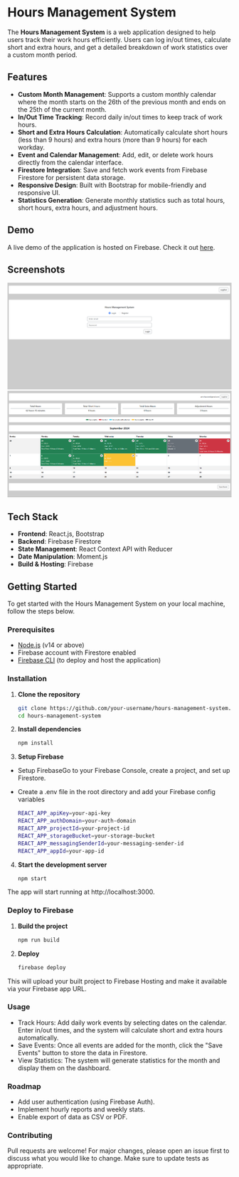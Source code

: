 # Hours Management System

The **Hours Management System** is a web application designed to help users track their work hours efficiently. Users can log in/out times, calculate short and extra hours, and get a detailed breakdown of work statistics over a custom month period.

## Features

- **Custom Month Management**: Supports a custom monthly calendar where the month starts on the 26th of the previous month and ends on the 25th of the current month.
- **In/Out Time Tracking**: Record daily in/out times to keep track of work hours.
- **Short and Extra Hours Calculation**: Automatically calculate short hours (less than 9 hours) and extra hours (more than 9 hours) for each workday.
- **Event and Calendar Management**: Add, edit, or delete work hours directly from the calendar interface.
- **Firestore Integration**: Save and fetch work events from Firebase Firestore for persistent data storage.
- **Responsive Design**: Built with Bootstrap for mobile-friendly and responsive UI.
- **Statistics Generation**: Generate monthly statistics such as total hours, short hours, extra hours, and adjustment hours.

## Demo

A live demo of the application is hosted on Firebase. Check it out [here](https://your-firebase-app-url).

## Screenshots

![Dashboard Screenshot](screenshots/screen1.png)
![Calendar Screenshot](screenshots/screen2.png)

## Tech Stack

- **Frontend**: React.js, Bootstrap
- **Backend**: Firebase Firestore
- **State Management**: React Context API with Reducer
- **Date Manipulation**: Moment.js
- **Build & Hosting**: Firebase

## Getting Started

To get started with the Hours Management System on your local machine, follow the steps below.

### Prerequisites

- [Node.js](https://nodejs.org/en/download/) (v14 or above)
- Firebase account with Firestore enabled
- [Firebase CLI](https://firebase.google.com/docs/cli) (to deploy and host the application)

### Installation

1. **Clone the repository**

   ```bash
   git clone https://github.com/your-username/hours-management-system.git
   cd hours-management-system

2. **Install dependencies**

    ```bash
   npm install

3. **Setup Firebase**

- Setup FirebaseGo to your Firebase Console, create a project, and set up Firestore.
- Create a .env file in the root directory and add your Firebase config variables


    ```bash
    REACT_APP_apiKey=your-api-key
    REACT_APP_authDomain=your-auth-domain
    REACT_APP_projectId=your-project-id
    REACT_APP_storageBucket=your-storage-bucket
    REACT_APP_messagingSenderId=your-messaging-sender-id
    REACT_APP_appId=your-app-id

4. **Start the development server**

    ```bash
   npm start

The app will start running at http://localhost:3000.

### Deploy to Firebase

1. **Build the project**

   ```bash
   npm run build

2. **Deploy**

    ```bash
    firebase deploy

This will upload your built project to Firebase Hosting and make it available via your Firebase app URL.

### Usage

- Track Hours: Add daily work events by selecting dates on the calendar. Enter in/out times, and the system will calculate short and extra hours automatically.
- Save Events: Once all events are added for the month, click the "Save Events" button to store the data in Firestore.
- View Statistics: The system will generate statistics for the month and display them on the dashboard.

### Roadmap

- Add user authentication (using Firebase Auth).
- Implement hourly reports and weekly stats.
- Enable export of data as CSV or PDF.

### Contributing

Pull requests are welcome! For major changes, please open an issue first to discuss what you would like to change. Make sure to update tests as appropriate.